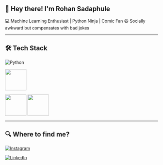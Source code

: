 ## 🚀 Hey there! I'm Rohan Sadaphule

💻 Machine Learning Enthusiast | Python Ninja | Comic Fan
😆 Socially awkward but compensates with bad jokes

---

## 🛠️ Tech Stack

![Python](https://img.shields.io/badge/Python-3776AB?style=for-the-badge&logo=python&logoColor=white)

  <img src="(https://img.icons8.com/?size=100&id=xSkewUSqtErH&format=png&color=000000)" width="70px" height="70px">

  <img src="https://upload.wikimedia.org/wikipedia/commons/0/05/Scikit_learn_logo_small.svg" width="70px" height="70px">   <img src="https://img.icons8.com/?size=100&id=n3QRpDA7KZ7P&format=png&color=000000" width="70px" height="70px">

  


---

 ## 🔍 Where to find me?

[![Instagram](https://img.shields.io/badge/Instagram-E4405F?style=for-the-badge&logo=instagram&logoColor=white)](https://instagram.com/rohansadaphule)

[![LinkedIn](https://img.shields.io/badge/LinkedIn-0A66C2?style=for-the-badge&logo=linkedin&logoColor=white)](https://www.linkedin.com/in/rohansadaphule)

<!---
rohansadaphule/rohansadaphule is a ✨ special ✨ repository because its `README.md` (this file) appears on your GitHub profile.
You can click the Preview link to take a look at your changes.
--->
